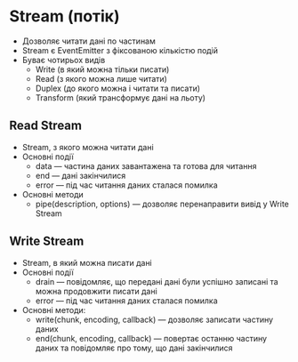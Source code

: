 # Stream (потік)

-   Дозволяє читати дані по частинам
-   Stream є EventEmitter з фіксованою кількістю подій
-   Буває чотирьох видів
    -   Write (в який можна тільки писати)
    -   Read (з якого можна лише читати)
    -   Duplex (до якого можна і читати та писати)
    -   Transform (який трансформує дані на льоту)

## Read Stream

-   Stream, з якого можна читати дані
-   Основні події
    -   data — частина даних завантажена та готова для читання
    -   end — дані закінчилися
    -   error — під час читання даних сталася помилка
-   Основні методи
    -   pipe(description, options) — дозволяє перенаправити вивід у Write Stream

## Write Stream

-   Stream, в який можна писати дані
-   Основні події
    -   drain — повідомляє, що передані дані були успішно записані та можна продовжити писати дані
    -   error — під час читання даних сталася помилка
-   Основні методи:
    -   write(chunk, encoding, callback) — дозволяє записати частину даних
    -   end(chunk, encoding, callback) — повертає останню частину даних та повідомляє про тому, що дані закінчилися
